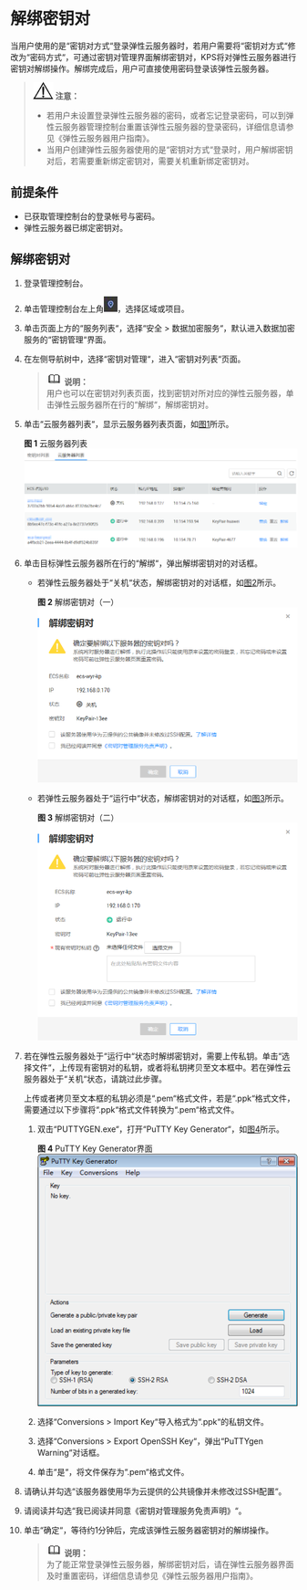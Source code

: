 # 解绑密钥对<a name="dew_01_0077"></a>

当用户使用的是“密钥对方式“登录弹性云服务器时，若用户需要将“密钥对方式“修改为“密码方式“，可通过密钥对管理界面解绑密钥对，KPS将对弹性云服务器进行密钥对解绑操作。解绑完成后，用户可直接使用密码登录该弹性云服务器。

>![](public_sys-resources/icon-notice.gif) **注意：**   
>-   若用户未设置登录弹性云服务器的密码，或者忘记登录密码，可以到弹性云服务器管理控制台重置该弹性云服务器的登录密码，详细信息请参见《弹性云服务器用户指南》。  
>-   当用户创建弹性云服务器使用的是“密钥对方式“登录时，用户解绑密钥对后，若需要重新绑定密钥对，需要关机重新绑定密钥对。  

## 前提条件<a name="s631c2d6eb7e8488bae760005cdce61f1"></a>

-   已获取管理控制台的登录帐号与密码。
-   弹性云服务器已绑定密钥对。

## 解绑密钥对<a name="sa12d74ca787a4f8e9dba92ef42c5696a"></a>

1.  登录管理控制台。
2.  单击管理控制台左上角![](figures/zh-cn_image_0112947532.jpg)，选择区域或项目。
3.  单击页面上方的“服务列表“，选择“安全  \>  数据加密服务“，默认进入数据加密服务的“密钥管理“界面。

1.  在左侧导航树中，选择“密钥对管理“，进入“密钥对列表“页面。

    >![](public_sys-resources/icon-note.gif) **说明：**   
    >用户也可以在密钥对列表页面，找到密钥对所对应的弹性云服务器，单击弹性云服务器所在行的“解绑“，解绑密钥对。  

2.  单击“云服务器列表“，显示云服务器列表页面，如[图1](#f5604ba9e76ba4b85857fe97b5e4b476d)所示。

    **图 1**  云服务器列表<a name="f5604ba9e76ba4b85857fe97b5e4b476d"></a>  
    ![](figures/云服务器列表.png "云服务器列表")

3.  单击目标弹性云服务器所在行的“解绑“，弹出解绑密钥对的对话框。
    -   若弹性云服务器处于“关机“状态，解绑密钥对的对话框，如[图2](#fd0ef5804e8bf4257aae3f8bb0fdc5034)所示。

        **图 2**  解绑密钥对（一）<a name="fd0ef5804e8bf4257aae3f8bb0fdc5034"></a>  
        ![](figures/解绑密钥对（一）.png "解绑密钥对（一）")

    -   若弹性云服务器处于“运行中“状态，解绑密钥对的对话框，如[图3](#fa839acc6a14a47188e3625bfd874ebac)所示。

        **图 3**  解绑密钥对（二）<a name="fa839acc6a14a47188e3625bfd874ebac"></a>  
        ![](figures/解绑密钥对（二）.png "解绑密钥对（二）")


4.  若在弹性云服务器处于“运行中“状态时解绑密钥对，需要上传私钥。单击“选择文件“，上传现有密钥对的私钥，或者将私钥拷贝至文本框中。若在弹性云服务器处于“关机“状态，请跳过此步骤。

    上传或者拷贝至文本框的私钥必须是“.pem“格式文件，若是“.ppk“格式文件，需要通过以下步骤将“.ppk“格式文件转换为“.pem“格式文件。

    1.  双击“PUTTYGEN.exe“，打开“PuTTY Key Generator“，如[图4](#f75cc2c09dd8942b5b90114b185101fb9)所示。

        **图 4**  PuTTY Key Generator界面<a name="f75cc2c09dd8942b5b90114b185101fb9"></a>  
        ![](figures/PuTTY-Key-Generator界面.png "PuTTY-Key-Generator界面")

    2.  选择“Conversions \> Import Key“导入格式为“.ppk“的私钥文件。
    3.  选择“Conversions \> Export OpenSSH Key“，弹出“PuTTYgen Warning“对话框。
    4.  单击“是“，将文件保存为“.pem“格式文件。

5.  请确认并勾选“该服务器使用华为云提供的公共镜像并未修改过SSH配置“。
6.  请阅读并勾选“我已阅读并同意《密钥对管理服务免责声明》“。
7.  单击“确定“，等待约1分钟后，完成该弹性云服务器密钥对的解绑操作。

    >![](public_sys-resources/icon-note.gif) **说明：**   
    >为了能正常登录弹性云服务器，解绑密钥对后，请在弹性云服务器界面及时重置密码，详细信息请参见《弹性云服务器用户指南》。  


